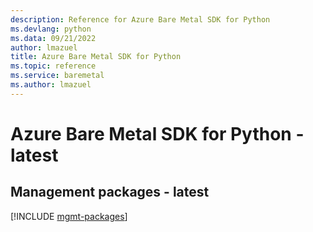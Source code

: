 ```yaml
---
description: Reference for Azure Bare Metal SDK for Python
ms.devlang: python
ms.data: 09/21/2022
author: lmazuel
title: Azure Bare Metal SDK for Python
ms.topic: reference
ms.service: baremetal
ms.author: lmazuel
---
```

# Azure Bare Metal SDK for Python - latest

## Management packages - latest
[!INCLUDE [mgmt-packages](bare-metal-mgmt-index.md)]